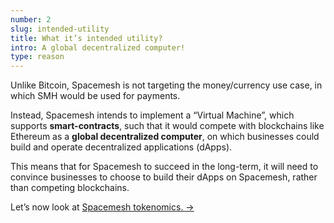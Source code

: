 ```yaml
---
number: 2
slug: intended-utility
title: What it’s intended utility?
intro: A global decentralized computer!
type: reason
---
```


Unlike Bitcoin, Spacemesh is not targeting the money/currency use case, in which SMH would be used for payments. 

Instead, Spacemesh intends to implement a “Virtual Machine”, which supports **smart-contracts**, such that it would compete with blockchains like Ethereum as a **global decentralized computer**, on which businesses could build and operate decentralized applications (dApps).

This means that for Spacemesh to succeed in the long-term, it will need to convince businesses to choose to build their dApps on Spacemesh, rather than competing blockchains.

Let’s now look at [Spacemesh tokenomics. →](/tokenomics)
